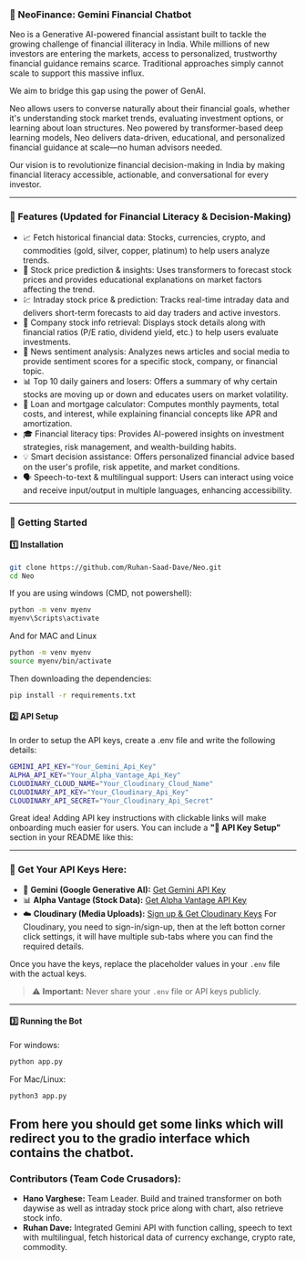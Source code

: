 ### **📌 NeoFinance: Gemini Financial Chatbot**  
Neo is a Generative AI-powered financial assistant built to tackle the growing challenge of financial illiteracy in India. While millions of new investors are entering the markets, access to personalized, trustworthy financial guidance remains scarce. Traditional approaches simply cannot scale to support this massive influx.

We aim to bridge this gap using the power of GenAI.

Neo allows users to converse naturally about their financial goals, whether it's understanding stock market trends, evaluating investment options, or learning about loan structures. Neo powered by transformer-based deep learning models, Neo delivers data-driven, educational, and personalized financial guidance at scale—no human advisors needed.

Our vision is to revolutionize financial decision-making in India by making financial literacy accessible, actionable, and conversational for every investor.

---

### **🔹 Features (Updated for Financial Literacy & Decision-Making)**  
- 📈 Fetch historical financial data: Stocks, currencies, crypto, and commodities (gold, silver, copper, platinum) to help users analyze trends.
- 🔮 Stock price prediction & insights: Uses transformers to forecast stock prices and provides educational explanations on market factors affecting the trend.
- 💹 Intraday stock price & prediction: Tracks real-time intraday data and delivers short-term forecasts to aid day traders and active investors.
- 🏢 Company stock info retrieval: Displays stock details along with financial ratios (P/E ratio, dividend yield, etc.) to help users evaluate investments.
- 📰 News sentiment analysis: Analyzes news articles and social media to provide sentiment scores for a specific stock, company, or financial topic.
- 📊 Top 10 daily gainers and losers: Offers a summary of why certain stocks are moving up or down and educates users on market volatility.
- 🏦 Loan and mortgage calculator: Computes monthly payments, total costs, and interest, while explaining financial concepts like APR and amortization.
- 🎓 Financial literacy tips: Provides AI-powered insights on investment strategies, risk management, and wealth-building habits.
- 💡 Smart decision assistance: Offers personalized financial advice based on the user's profile, risk appetite, and market conditions.
- 🗣️ Speech-to-text & multilingual support: Users can interact using voice and receive input/output in multiple languages, enhancing accessibility.

---

### **🚀 Getting Started**  

#### **1️⃣ Installation**  
```bash
git clone https://github.com/Ruhan-Saad-Dave/Neo.git
cd Neo
```
If you are using windows (CMD, not powershell):
```bash
python -m venv myenv
myenv\Scripts\activate
```
And for MAC and Linux
```bash
python -m venv myenv
source myenv/bin/activate
```
Then downloading the dependencies:
```bash
pip install -r requirements.txt
```

#### **2️⃣ API Setup**  
In order to setup the API keys, create a .env file and write the following details:  
```bash
GEMINI_API_KEY="Your_Gemini_Api_Key"
ALPHA_API_KEY="Your_Alpha_Vantage_Api_Key"
CLOUDINARY_CLOUD_NAME="Your_Cloudinary_Cloud_Name"
CLOUDINARY_API_KEY="Your_Cloudinary_Api_Key"
CLOUDINARY_API_SECRET="Your_Cloudinary_Api_Secret"
```

Great idea! Adding API key instructions with clickable links will make onboarding much easier for users. You can include a **"🔐 API Key Setup"** section in your README like this:

---

### 🔑 Get Your API Keys Here:
- 🧠 **Gemini (Google Generative AI):** [Get Gemini API Key](https://makersuite.google.com/app/apikey)
- 📊 **Alpha Vantage (Stock Data):** [Get Alpha Vantage API Key](https://www.alphavantage.co/support/#api-key)
- ☁️ **Cloudinary (Media Uploads):** [Sign up & Get Cloudinary Keys](https://console.cloudinary.com/pm)
For Cloudinary, you need to sign-in/sign-up, then at the left botton corner click settings, it will have multiple sub-tabs where you can find the required details.

Once you have the keys, replace the placeholder values in your `.env` file with the actual keys.

> ⚠️ **Important:** Never share your `.env` file or API keys publicly.

---

#### **3️⃣ Running the Bot**  
For windows:
```bash
python app.py
```
For Mac/Linux:
```bash
python3 app.py
```
From here you should get some links which will redirect you to the gradio interface which contains the chatbot.
---

### Contributors (Team Code Crusadors):

- **Hano Varghese:** Team Leader. Build and trained transformer on both daywise as well as intraday stock price along with chart, also retrieve stock info.
- **Ruhan Dave:** Integrated Gemini API with function calling, speech to text with multilingual, fetch historical data of currency exchange, crypto rate, commodity.
